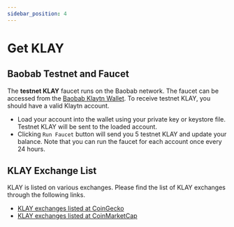 ```yaml
---
sidebar_position: 4
---
```


# Get KLAY

## Baobab Testnet and Faucet <a id="baobab-testnet-and-faucet"></a>

The **testnet KLAY** faucet runs on the Baobab network. The faucet can be accessed from the [Baobab Klaytn Wallet](https://baobab.wallet.klaytn.foundation). To receive testnet KLAY, you should have a valid Klaytn account.

* Load your account into the wallet using your private key or keystore file. Testnet KLAY will be sent to the loaded account. 
* Clicking `Run Faucet` button will send you 5 testnet KLAY and update your balance. Note that you can run the faucet for each account once every 24 hours.

## KLAY Exchange List <a id="klay-exchange-list"></a>

KLAY is listed on various exchanges.  Please find the list of KLAY exchanges through the following links.

- [KLAY exchanges listed at CoinGecko](https://www.coingecko.com/en/coins/klay#markets)
- [KLAY exchanges listed at CoinMarketCap](https://coinmarketcap.com/currencies/klaytn/markets/)

